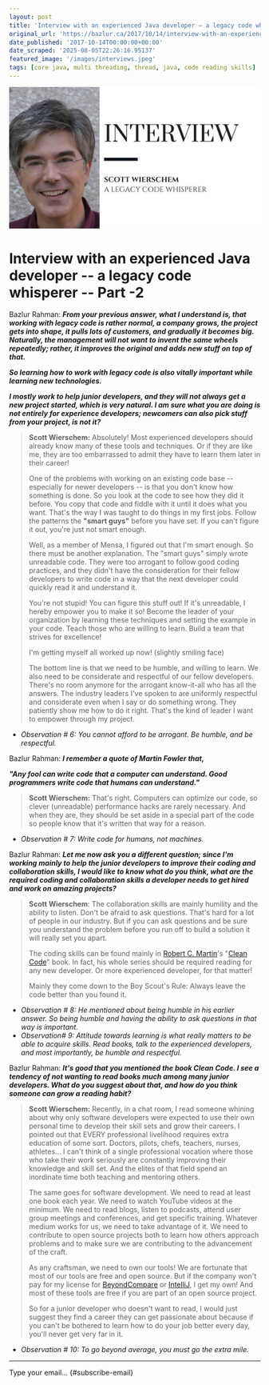 ```yaml
---
layout: post
title: 'Interview with an experienced Java developer – a legacy code whisperer – Part -2'
original_url: 'https://bazlur.ca/2017/10/14/interview-with-an-experienced-java-developer-a-legacy-code-whisperer-part-2/'
date_published: '2017-10-14T00:00:00+00:00'
date_scraped: '2025-08-05T22:26:16.95137'
featured_image: '/images/interviews.jpeg'
tags: [core java, multi threading, thread, java, code reading skills]
---
```


![](/images/interviews.jpeg)

Interview with an experienced Java developer -- a legacy code whisperer -- Part -2
==================================================================================

Bazlur Rahman: ***From your previous answer, what I understand is, that working with legacy code is rather normal, a company grows, the project gets into shape, it pulls lots of customers, and gradually it becomes big. Naturally, the management will not want to invent the same wheels repeatedly; rather, it improves the original and adds new stuff on top of that.***

***So learning how to work with legacy code is also vitally important while learning new technologies.***

***I mostly work to help junior developers, and they will not always get a new project started, which is very natural. I am sure what you are doing is not entirely for experience developers; newcomers can also pick stuff from your project, is not it?***
> **Scott Wierschem:** Absolutely! Most experienced developers should already know many of these tools and techniques. Or if they are like me, they are too embarrassed to admit they have to learn them later in their career!
>
> One of the problems with working on an existing code base -- especially for newer developers -- is that you don't know how something is done. So you look at the code to see how they did it before. You copy that code and fiddle with it until it does what you want. That's the way I was taught to do things in my first jobs. Follow the patterns the **"smart guys"** before you have set. If you can't figure it out, you're just not smart enough.
>
> Well, as a member of Mensa, I figured out that I'm smart enough. So there must be another explanation. The "smart guys" simply wrote unreadable code. They were too arrogant to follow good coding practices, and they didn't have the consideration for their fellow developers to write code in a way that the next developer could quickly read it and understand it.
>
> You're not stupid! You can figure this stuff out! If it's unreadable, I hereby empower you to make it so! Become the leader of your organization by learning these techniques and setting the example in your code. Teach those who are willing to learn. Build a team that strives for excellence!
>
> I'm getting myself all worked up now! (slightly smiling face)
>
> The bottom line is that we need to be humble, and willing to learn. We also need to be considerate and respectful of our fellow developers. There's no room anymore for the arrogant know-it-all who has all the answers. The industry leaders I've spoken to are uniformly respectful and considerate even when I say or do something wrong. They patiently show me how to do it right. That's the kind of leader I want to empower through my project.

* *Observation # 6: You cannot afford to be arrogant. Be humble, and be respectful.*

Bazlur Rahman: ***I remember a quote of Martin Fowler that,***

***"Any fool can write code that a computer can understand. Good programmers write code that humans can understand."***
> **Scott Wierschem:** That's right. Computers can optimize our code, so clever (unreadable) performance hacks are rarely necessary. And when they are, they should be set aside in a special part of the code so people know that it's written that way for a reason.

* *Observation # 7: Write code for humans, not machines.*

Bazlur Rahman: ***Let me now ask you a different question; since I'm working mainly to help the junior developers to improve their coding and collaboration skills, I would like to know what do you think, what are the required coding and collaboration skills a developer needs to get hired and work on amazing projects?***
> **Scott Wierschem**: The collaboration skills are mainly humility and the ability to listen. Don't be afraid to ask questions. That's hard for a lot of people in our industry. But if you can ask questions and be sure you understand the problem before you run off to build a solution it will really set you apart.
>
> The coding skills can be found mainly in [Robert C. Martin](https://en.wikipedia.org/wiki/Robert_Cecil_Martin)'s "[Clean Code](https://www.amazon.com/Clean-Code-Handbook-Software-Craftsmanship/dp/0132350882)" book. In fact, his whole series should be required reading for any new developer. Or more experienced developer, for that matter!
>
> Mainly they come down to the Boy Scout's Rule: Always leave the code better than you found it.

* *Observation # 8: He mentioned about being humble in his earlier answer. So being humble and having the ability to ask questions in that way is important.*
* *Observation# 9: Attitude towards learning is what really matters to be able to acquire skills. Read books, talk to the experienced developers, and most importantly, be humble and respectful.*

Bazlur Rahman: ***It's good that you mentioned the book Clean Code. I see a tendency of not wanting to read books much among many junior developers. What do you suggest about that, and how do you think someone can grow a reading habit?***
> **Scott Wierschem:** Recently, in a chat room, I read someone whining about why only software developers were expected to use their own personal time to develop their skill sets and grow their careers. I pointed out that EVERY professional livelihood requires extra education of some sort. Doctors, pilots, chefs, teachers, nurses, athletes... I can't think of a single professional vocation where those who take their work seriously are constantly improving their knowledge and skill set. And the elites of that field spend an inordinate time both teaching and mentoring others.
>
> The same goes for software development. We need to read at least one book each year. We need to watch YouTube videos at the minimum. We need to read blogs, listen to podcasts, attend user group meetings and conferences, and get specific training. Whatever medium works for us, we need to take advantage of it. We need to contribute to open source projects both to learn how others approach problems and to make sure we are contributing to the advancement of the craft.
>
> As any craftsman, we need to own our tools! We are fortunate that most of our tools are free and open source. But if the company won't pay for my license for [BeyondCompare](https://www.scootersoftware.com/) or [IntelliJ](https://www.jetbrains.com/idea/), I get my own! And most of these tools are free if you are part of an open source project.
>
> So for a junior developer who doesn't want to read, I would just suggest they find a career they can get passionate about because if you can't be bothered to learn how to do your job better every day, you'll never get very far in it.

* *Observation # 10: To go beyond average, you must go the extra mile.*

*** ** * ** ***

Type your email... {#subscribe-email}

